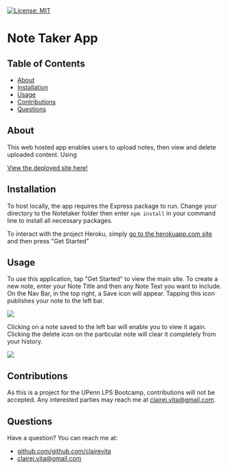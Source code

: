 [![License: MIT](https://img.shields.io/badge/license-MIT-blue.svg)](https://opensource.porg/licenses/MIT)
  # Note Taker App
  ## Table of Contents
  - [About](#about)
  - [Installation](#installation)
  - [Usage](#usage)
  - [Contributions](#contributions)
  - [Questions](#questions)
  ## About
This web hosted app enables users to upload notes, then view and delete uploaded content. Using 
  
  [View the deployed site here!](https://cvitanotetaker.herokuapp.com/)
  
  ## Installation

To host locally, the app requires the Express package to run. Change your directory to the Notetaker folder then enter `npm install` in your command line to install all necessary packages. 

To interact with the project Heroku, simply [go to the herokuapp.com site](https://cvitanotetaker.herokuapp.com/) and then press "Get Started"

  ## Usage
To use this application, tap "Get Started" to view the main site. To create a new note, enter your Note Title and then any Note Text you want to include. On the Nav Bar, in the top right, a Save icon will appear. Tapping this icon publishes your note to the left bar.

![](https://i.imgur.com/J2obWZN.png)

Clicking on a note saved to the left bar will enable you to view it again. Clicking the delete icon on the particular note will clear it completely from your history.

![](https://i.imgur.com/GlDQqGW.png)

  ## Contributions
  As this is a project for the UPenn LPS Bootcamp, contributions will not be accepted. Any interested parties may reach me at clairej.vita@gmail.com.
  ## Questions
  Have a question? You can reach me at:
  - [github.com/github.com/clairevita](https://github.com/github.com/clairevita) 
  - clairej.vita@gmail.com
  
